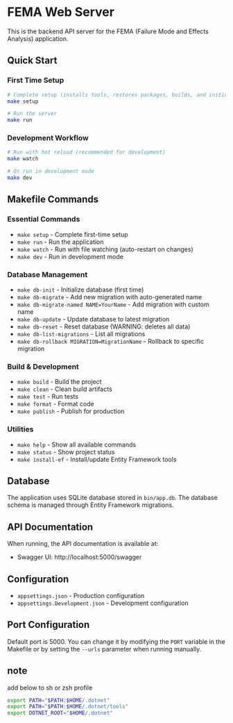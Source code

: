 # FEMA Web Server

This is the backend API server for the FEMA (Failure Mode and Effects Analysis) application.

## Quick Start

### First Time Setup
```bash
# Complete setup (installs tools, restores packages, builds, and initializes database)
make setup

# Run the server
make run
```

### Development Workflow
```bash
# Run with hot reload (recommended for development)
make watch

# Or run in development mode
make dev
```

## Makefile Commands

### Essential Commands
- `make setup` - Complete first-time setup
- `make run` - Run the application
- `make watch` - Run with file watching (auto-restart on changes)
- `make dev` - Run in development mode

### Database Management
- `make db-init` - Initialize database (first time)
- `make db-migrate` - Add new migration with auto-generated name
- `make db-migrate-named NAME=YourName` - Add migration with custom name
- `make db-update` - Update database to latest migration
- `make db-reset` - Reset database (WARNING: deletes all data)
- `make db-list-migrations` - List all migrations
- `make db-rollback MIGRATION=MigrationName` - Rollback to specific migration

### Build & Development
- `make build` - Build the project
- `make clean` - Clean build artifacts
- `make test` - Run tests
- `make format` - Format code
- `make publish` - Publish for production

### Utilities
- `make help` - Show all available commands
- `make status` - Show project status
- `make install-ef` - Install/update Entity Framework tools

## Database

The application uses SQLite database stored in `bin/app.db`. The database schema is managed through Entity Framework migrations.

## API Documentation

When running, the API documentation is available at:
- Swagger UI: http://localhost:5000/swagger

## Configuration

- `appsettings.json` - Production configuration
- `appsettings.Development.json` - Development configuration

## Port Configuration

Default port is 5000. You can change it by modifying the `PORT` variable in the Makefile or by setting the `--urls` parameter when running manually.

## note
add below to sh or zsh profile
```sh
export PATH="$PATH:$HOME/.dotnet"
export PATH="$PATH:$HOME/.dotnet/tools"
export DOTNET_ROOT="$HOME/.dotnet"
```